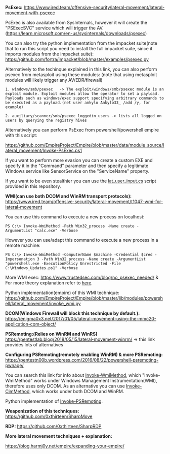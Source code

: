 **PsExec:** https://www.ired.team/offensive-security/lateral-movement/lateral-movement-with-psexec

PsExec is also available from SysInternals, however it will create the "PSExecSVC" service which will trigger the AV.(https://learn.microsoft.com/en-us/sysinternals/downloads/psexec)

You can also try the python implementation from the impacket suite(note that to run this script you need to install the full impacket suite, since it imports modules from the impacket suite): https://github.com/fortra/impacket/blob/master/examples/psexec.py

Alternatively to the techinque explained in this link, you can also perform psexec from metasploit using these modules:
(note that using metasploit modules will likely trigger any AV/EDR/firewall)

```
1. windows/smb/psexec   -> The exploit/windows/smb/psexec module is an exploit module. Exploit modules allow the operator to set a payload. Payloads such as windows/exec support specifying arbitrary commands to be executed as a payload.(net user ankylo Ankylo33_ /add /y, for example)

2. auxiliary/scanner/smb/psexec_loggedin_users -> lists all logged on users by querying the registry hives
```

Alternatively you can perform PsExec from powershell/powershell empire with this script: 

https://github.com/EmpireProject/Empire/blob/master/data/module_source/lateral_movement/Invoke-PsExec.ps1

If you want to perform more evasion you can create a custom EXE and specify it in the "Command" parameter and then specify a legitimate Windows service like SensorService on the "ServiceName" property.

If you want to be even stealthier you can use the [lat_user_input.cs](https://github.com/trike33/PEN-300-Code-Snippets/blob/main/Windows%20Lateral%20Movement/lat_user_input.cs) script provided in this repository.

**WMI(can use both DCOM and WinRM transport protocols):** https://www.ired.team/offensive-security/lateral-movement/t1047-wmi-for-lateral-movement

You can use this command to execute a new process on localhost:

```
PS C:\> Invoke-WmiMethod -Path Win32_process -Name create -ArgumentList "calc.exe" -Verbose
```

However you can use/adapt this command to execute a new process in a remote machine:

```
PS C:\> Invoke-WmiMethod -ComputerName $machine -Credential $cred -Impersonation 3 -Path Win32_process -Name create -ArgumentList "powershell.exe -ExecutionPolicy Unrestricted -File C:\Windows_Updates.ps1" -Verbose
```

More WMI exec: https://www.trustedsec.com/blog/no_psexec_needed/    &   For more theory explanation refer to [here](https://www.blackhat.com/docs/us-15/materials/us-15-Graeber-Abusing-Windows-Management-Instrumentation-WMI-To-Build-A-Persistent%20Asynchronous-And-Fileless-Backdoor-wp.pdf).

Python implementation(empire) of this WMI technique: https://github.com/EmpireProject/Empire/blob/master/lib/modules/powershell/lateral_movement/invoke_wmi.py

**DCOM(Windows Firewall will block this technique by default.):** https://enigma0x3.net/2017/01/05/lateral-movement-using-the-mmc20-application-com-object/

**PSRemoting:(Relies on WinRM and WinRS)** https://pentestlab.blog/2018/05/15/lateral-movement-winrm/  -> this link provides lots of alternatives

**Configuring PSRemoting(remotely enabling WinRM) & more PSRemoting:** https://pentestn00b.wordpress.com/2016/08/22/powershell-psremoting-pwnage/

You can search this link for info about [Invoke-WmiMethod](https://ss64.com/ps/invoke-wmimethod.html), which "Invoke-WmiMethod" works under Windows Management Instrumentation(WMI), therefore uses only DCOM. As an alternative you can use [Invoke-CimMethod](https://ss64.com/ps/invoke-cimmethod.html), which works under both DCOM and WinRM.

Python implementation of [Invoke-PSRemoting](https://github.com/EmpireProject/Empire/blob/master/lib/modules/powershell/lateral_movement/invoke_psremoting.py).

**Weaponization of this techniques:** https://github.com/0xthirteen/SharpMove

**RDP:** https://github.com/0xthirteen/SharpRDP

**More lateral movement techniques + explanation:**

https://blog.harmj0y.net/empire/expanding-your-empire/
